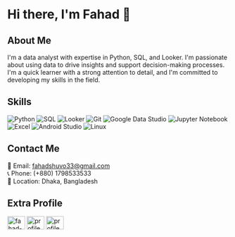 # Hi there, I'm Fahad 👋

## About Me

I'm a data analyst with expertise in Python, SQL, and Looker. I'm passionate about using data to drive insights and support decision-making processes. I'm a quick learner with a strong attention to detail, and I'm committed to developing my skills in the field.

## Skills

![Python](https://img.shields.io/badge/-Python-3776AB?style=flat-square&logo=python&logoColor=white)
![SQL](https://img.shields.io/badge/-SQL-4479A1?style=flat-square&logo=sql&logoColor=white)
![Looker](https://img.shields.io/badge/-Looker-26BFBF?style=flat-square&logo=looker&logoColor=white)
![Git](https://img.shields.io/badge/-Git-F05032?style=flat-square&logo=git&logoColor=white)
![Google Data Studio](https://img.shields.io/badge/-Google%20Data%20Studio-4285F4?style=flat-square&logo=google%20data%20studio&logoColor=white)
![Jupyter Notebook](https://img.shields.io/badge/-Jupyter%20Notebook-F37626?style=flat-square&logo=jupyter&logoColor=white)
![Excel](https://img.shields.io/badge/-Excel-217346?style=flat-square&logo=microsoft%20excel&logoColor=white)
![Android Studio](https://img.shields.io/badge/-Android%20Studio-3DDC84?style=flat-square&logo=android%20studio&logoColor=white)
![Linux](https://img.shields.io/badge/-Linux-FCC624?style=flat-square&logo=linux&logoColor=white)

## Contact Me

📧 Email: fahadshuvo33@gmail.com  
📞 Phone: (+880) 1798533533    
📍 Location: Dhaka, Bangladesh  

## Extra Profile

<p align="left">
<a href="https://linkedin.com/in/fahad-hossain-8b162b182" target="blank"><img align="center" src="https://raw.githubusercontent.com/rahuldkjain/github-profile-readme-generator/master/src/images/icons/Social/linked-in-alt.svg" alt="fahad-hossain-8b162b182" height="30" width="40" /></a>
<a href="https://fb.com/profile.php?id=100009153839196" target="blank"><img align="center" src="https://raw.githubusercontent.com/rahuldkjain/github-profile-readme-generator/master/src/images/icons/Social/facebook.svg" alt="profile.php?id=100009153839196" height="30" width="40" /></a>
<a href="https://fb.com/profile.php?id=100009153839196" target="blank"><img align="center" src="https://drive.google.com/file/d/18IT0JgUOTDFXykAWtQ3bhbbj8vggSS-m/view?usp=share_link" alt="profile.php?id=100009153839196" height="30" width="40" /></a>
</p>


